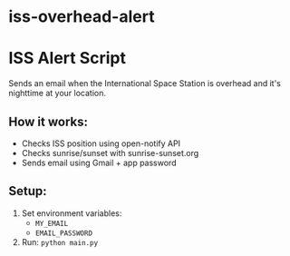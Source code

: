 # iss-overhead-alert
# ISS Alert Script

Sends an email when the International Space Station is overhead and it's nighttime at your location.

## How it works:
- Checks ISS position using open-notify API
- Checks sunrise/sunset with sunrise-sunset.org
- Sends email using Gmail + app password

## Setup:
1. Set environment variables:
   - `MY_EMAIL`
   - `EMAIL_PASSWORD`
2. Run: `python main.py`
